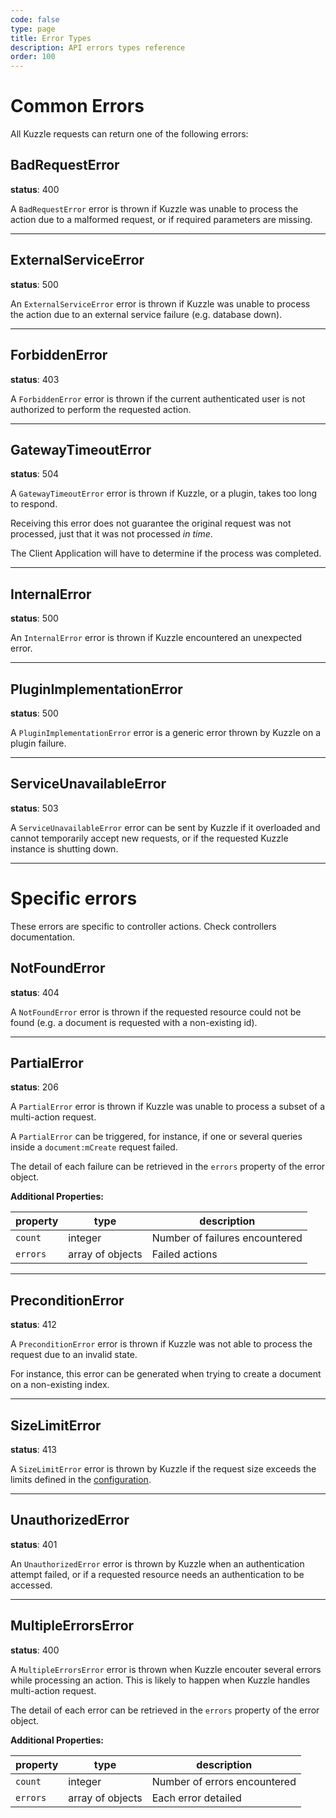 ```yaml
---
code: false
type: page
title: Error Types
description: API errors types reference
order: 100
---
```


# Common Errors

All Kuzzle requests can return one of the following errors:

## BadRequestError


**status**: 400

A `BadRequestError` error is thrown if Kuzzle was unable to process the action due to a malformed request, or if required parameters are missing.

---

## ExternalServiceError



**status**: 500

An `ExternalServiceError` error is thrown if Kuzzle was unable to process the action due to an external service failure (e.g. database down).

---

## ForbiddenError



**status**: 403

A `ForbiddenError` error is thrown if the current authenticated user is not authorized to perform the requested action.

---

## GatewayTimeoutError



**status**: 504

A `GatewayTimeoutError` error is thrown if Kuzzle, or a plugin, takes too long to respond.

Receiving this error does not guarantee the original request was not processed, just that it was not processed _in time_.

The Client Application will have to determine if the process was completed.

---

## InternalError



**status**: 500

An `InternalError` error is thrown if Kuzzle encountered an unexpected error.

---

## PluginImplementationError



**status**: 500

A `PluginImplementationError` error is a generic error thrown by Kuzzle on a plugin failure.

---

## ServiceUnavailableError



**status**: 503

A `ServiceUnavailableError` error can be sent by Kuzzle if it overloaded and cannot temporarily accept new requests, or if the requested Kuzzle instance is shutting down.

---

# Specific errors

These errors are specific to controller actions.
Check controllers documentation.

## NotFoundError



**status**: 404

A `NotFoundError` error is thrown if the requested resource could not be found (e.g. a document is requested with a non-existing id).

---

## PartialError



**status**: 206

A `PartialError` error is thrown if Kuzzle was unable to process a subset of a multi-action request.

A `PartialError` can be triggered, for instance, if one or several queries inside a `document:mCreate` request failed.

The detail of each failure can be retrieved in the `errors` property of the error object.

**Additional Properties:**

| property | type             | description                    |
| -------- | ---------------- | ------------------------------ |
| `count`  | integer          | Number of failures encountered |
| `errors` | array of objects | Failed actions                 |

---

## PreconditionError



**status**: 412

A `PreconditionError` error is thrown if Kuzzle was not able to process the request due to an invalid state.

For instance, this error can be generated when trying to create a document on a non-existing index.

---

## SizeLimitError



**status**: 413

A `SizeLimitError` error is thrown by Kuzzle if the request size exceeds the limits defined in the [configuration](/core/2/guides/advanced/configuration).

---

## UnauthorizedError



**status**: 401

An `UnauthorizedError` error is thrown by Kuzzle when an authentication attempt failed, or if a requested resource needs an authentication to be accessed.

---

## MultipleErrorsError



**status**: 400

A `MultipleErrorsError` error is thrown when Kuzzle encouter several errors while processing an action. This is likely to happen when Kuzzle handles multi-action request.

The detail of each error can be retrieved in the `errors` property of the error object.

**Additional Properties:**

| property | type             | description                    |
| -------- | ---------------- | ------------------------------ |
| `count`  | integer          | Number of errors encountered |
| `errors` | array of objects | Each error detailed           |
